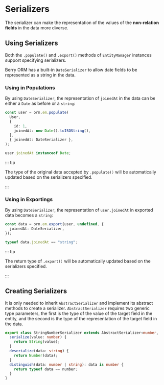 # Serializers

The serializer can make the representation of the values of the **non-relation fields** in the data more diverse.

## Using Serializers

Both the `.populate()` and `.export()` methods of `EntityManager` instances support specifying serializers.

Berry ORM has a built-in `DateSerializer` to allow date fields to be represented as a string in the data.

### Using in Populations

By using `DateSerializer`, the representation of `joinedAt` in the data can be either a `Date` as before or a `string`:

```ts {5,7}
const user = orm.em.populate(
  User,
  {
    id: 1,
    joinedAt: new Date().toISOString(),
  },
  { joinedAt: DateSerializer },
);
```

```ts
user.joinedAt instanceof Date;
```

::: tip

The type of the original data accepted by `.populate()` will be automatically updated based on the serializers specified.

:::

### Using in Exportings

By using `DateSerializer`, the representation of `user.joinedAt` in exported data becomes a `string`:

```ts {2}
const data = orm.em.export(user, undefined, {
  joinedAt: DateSerializer,
});
```

```ts
typeof data.joinedAt == "string";
```

::: tip

The return type of `.export()` will be automatically updated based on the serializers specified.

:::

## Creating Serializers

It is only needed to inherit `AbstractSerializer` and implement its abstract methods to create a serializer. `AbstractSerializer` requires two generic type parameters, the first is the type of the value of the target field in the entity, and the second is the type of the representation of the target field in the data.

```ts
export class StringNumberSerializer extends AbstractSerializer<number, string> {
  serialize(value: number) {
    return String(value);
  }
  deserialize(data: string) {
    return Number(data);
  }
  distinguish(data: number | string): data is number {
    return typeof data == number;
  }
}
```
